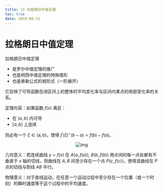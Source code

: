 ```yaml
---
title: 13 拉格朗日中值定理
toc: true
date: 2019-08-31
---
```



# 拉格朗日中值定理

拉格朗日中值定理

- 是罗尔中值定理的推广
- 也是柯西中值定理的特殊情形
- 也是泰勒公式的弱形式（一阶展开）

它反映了可导函数在闭区间上的整体的平均变化率与区间内某点的局部变化率的关系。

定理内容：如果函数 $f(x)$ 满足：

- 在 $(a,b)$ 内可导
- $[a,b]$ 上连续

则必有一个 $\xi \in(\mathrm{a}, \mathrm{b})$，使得 $f^{\prime}(\xi)^{\star}(b-a)=f(b)-f(a)$。

<center>

![img](https://pic1.zhimg.com/80/v2-49b5499a5de7b0d24b77b1d9163c62b8_hd.jpg)


</center>



几何意义：若连续曲线 $y=f(x)$ 在 $A(a,f(a))$, $B(b,f(b))$ 两点间的每一点处都有不垂直于 $x$ 轴的切线，则曲线在 $A,B$ 间至少存在一个点 $P(c,f(c))$，使得该曲线在 $P$ 点的切线与割线 $AB$ 平行。

物理意义：对于直线运动，在任意一个运动过程中至少存在一个位置（或一个时刻）的瞬时速度等于这个过程中的平均速度。
